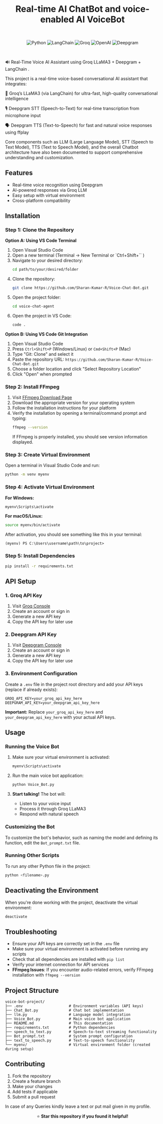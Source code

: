 <h1 align="center">Real-time AI ChatBot and voice-enabled AI VoiceBot</h1>
<br>
<p align="center">
  <img src="https://img.shields.io/badge/python-3670A0?style=for-the-badge&logo=python&logoColor=ffdd54" alt="Python">
  <img src="https://img.shields.io/badge/langchain-1C3C3C?style=for-the-badge&logo=langchain&logoColor=white" alt="LangChain">
  <img src="https://img.shields.io/badge/groq-FF6600?style=for-the-badge&logo=groq&logoColor=white" alt="Groq">
  <img src="https://img.shields.io/badge/OpenAI-412991?style=for-the-badge&logo=openai&logoColor=white" alt="OpenAI">
  <img src="https://img.shields.io/badge/deepgram-13EF93?style=for-the-badge&logo=deepgram&logoColor=black" alt="Deepgram">
</p>
<br>

🔊 Real-Time Voice AI Assistant using Groq LLaMA3 + Deepgram + LangChain .

This project is a real-time voice-based conversational AI assistant that integrates:

   🧠 Groq’s LLaMA3 (via LangChain) for ultra-fast, high-quality conversational intelligence
   
   🎙️ Deepgram STT (Speech-to-Text) for real-time transcription from microphone input
   
   🗣️ Deepgram TTS (Text-to-Speech) for fast and natural voice responses using ffplay
   
Core components such as LLM (Large Language Model), STT (Speech to Text Model), TTS (Text to Speech Model), and the overall Chatbot architecture have also been documented to support comprehensive understanding and customization.

## Features

- Real-time voice recognition using Deepgram
- AI-powered responses via Groq LLM
- Easy setup with virtual environment
- Cross-platform compatibility

## Installation

### Step 1: Clone the Repository

**Option A: Using VS Code Terminal**
1. Open Visual Studio Code
2. Open a new terminal (Terminal → New Terminal or `Ctrl+Shift+`` )
3. Navigate to your desired directory:
   ```bash
   cd path/to/your/desired/folder
   ```
4. Clone the repository:
   ```bash
   git clone https://github.com/Sharan-Kumar-R/Voice-Chat-Bot.git
   ```
5. Open the project folder:
   ```bash
   cd voice-chat-agent
   ```
6. Open the project in VS Code:
   ```bash
   code .
   ```

**Option B: Using VS Code Git Integration**
1. Open Visual Studio Code
2. Press `Ctrl+Shift+P` (Windows/Linux) or `Cmd+Shift+P` (Mac)
3. Type "Git: Clone" and select it
4. Paste the repository URL: `https://github.com/Sharan-Kumar-R/Voice-Chat-Bot.git`
5. Choose a folder location and click "Select Repository Location"
6. Click "Open" when prompted

### Step 2: Install FFmpeg

1. Visit [FFmpeg Download Page](https://www.ffmpeg.org/download.html)
2. Download the appropriate version for your operating system
3. Follow the installation instructions for your platform
4. Verify the installation by opening a terminal/command prompt and typing:
   ```bash
   ffmpeg --version
   ```
   If FFmpeg is properly installed, you should see version information displayed.

### Step 3: Create Virtual Environment

Open a terminal in Visual Studio Code and run:

```bash
python -m venv myenv
```

### Step 4: Activate Virtual Environment

**For Windows:**
```bash
myenv\Scripts\activate
```

**For macOS/Linux:**
```bash
source myenv/bin/activate
```

After activation, you should see something like this in your terminal:
```
(myenv) PS C:\Users\username\path\to\project>
```

### Step 5: Install Dependencies

```bash
pip install -r requirements.txt
```
## API Setup

### 1. Groq API Key

1. Visit [Groq Console](https://console.groq.com/keys)
2. Create an account or sign in
3. Generate a new API key
4. Copy the API key for later use

### 2. Deepgram API Key

1. Visit [Deepgram Console](https://console.deepgram.com/)
2. Create an account or sign in
3. Generate a new API key
4. Copy the API key for later use

### 3. Environment Configuration

Create a `.env` file in the project root directory and add your API keys (replace if already exists):

```env
GROQ_API_KEY=your_groq_api_key_here
DEEPGRAM_API_KEY=your_deepgram_api_key_here
```

**Important:** Replace `your_groq_api_key_here` and `your_deepgram_api_key_here` with your actual API keys.

## Usage

### Running the Voice Bot

1. Make sure your virtual environment is activated:
   ```bash
   myenv\Scripts\activate
   ```

2. Run the main voice bot application:
   ```bash
   python Voice_Bot.py
   ```
3. **Start talking!** The bot will:
   - Listen to your voice input
   - Process it through Groq LLaMA3
   - Respond with natural speech

### Customizing the Bot

To customize the bot's behavior, such as naming the model and defining its function, edit the `Bot_prompt.txt` file.

### Running Other Scripts

To run any other Python file in the project:
```bash
python <filename>.py
```

## Deactivating the Environment

When you're done working with the project, deactivate the virtual environment:

```bash
deactivate
```

## Troubleshooting

- Ensure your API keys are correctly set in the `.env` file
- Make sure your virtual environment is activated before running any scripts
- Check that all dependencies are installed with `pip list`
- Verify your internet connection for API services
- **FFmpeg Issues**: If you encounter audio-related errors, verify FFmpeg installation with `ffmpeg --version`

## Project Structure

```
voice-bot-project/
├── .env                     # Environment variables (API keys)
├── Chat_Bot.py              # Chat bot implementation
├── llm.py                   # Language model integration
├── Voice_Bot.py             # Main voice bot application
├── README.md                # This documentation
├── requirements.txt         # Python dependencies
├── speech_to_text.py        # Speech-to-text streaming functionality
├── Bot_prompt.txt           # System prompt configuration
├── text_to_speech.py        # Text-to-speech functionality
└── myenv/                   # Virtual environment folder (created during setup)
```

## Contributing

1. Fork the repository
2. Create a feature branch
3. Make your changes
4. Add tests if applicable
5. Submit a pull request

In case of any Queries kindly leave a text or put mail given in my profile.

<p align="center">
⭐ <strong>Star this repository if you found it helpful!</strong>
</p>
